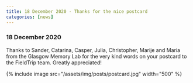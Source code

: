 ```yaml
---
title: 18 December 2020 - Thanks for the nice postcard
categories: [news]
---
```


### 18 December 2020

Thanks to Sander, Catarina, Casper, Julia, Christopher, Marije and Maria from the Glasgow Memory Lab for the very kind words on your postcard to the FieldTrip team. Greatly appreciated!

{% include image src="/assets/img/posts/postcard.jpg" width="500" %}
